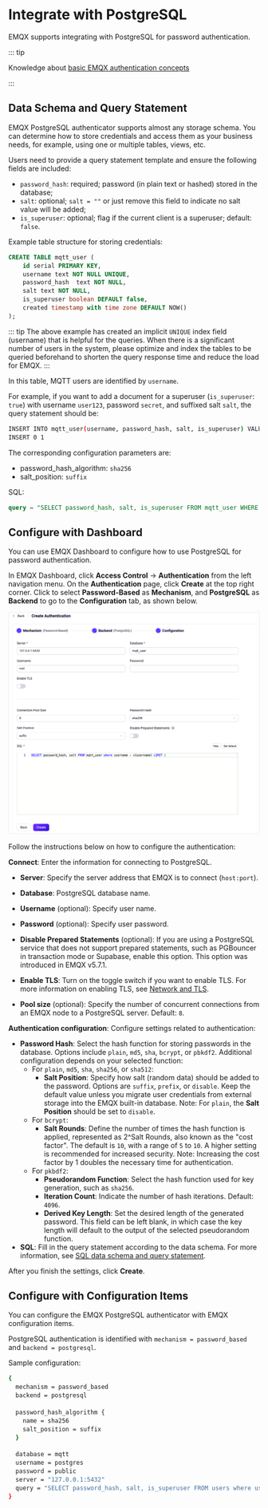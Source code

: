 # Integrate with PostgreSQL

EMQX supports integrating with PostgreSQL for password authentication. 

::: tip

Knowledge about [basic EMQX authentication concepts](../authn/authn.md)

:::

## Data Schema and Query Statement

EMQX PostgreSQL authenticator supports almost any storage schema. You can determine how to store credentials and access them as your business needs, for example, using one or multiple tables, views, etc.

Users need to provide a query statement template and ensure the following fields are included:

- `password_hash`: required; password (in plain text or hashed) stored in the database; 
- `salt`: optional; `salt = ""` or just remove this field to indicate no salt value will be added; 
- `is_superuser`: optional; flag if the current client is a superuser; default: `false`.

Example table structure for storing credentials:

```sql
CREATE TABLE mqtt_user (
    id serial PRIMARY KEY,
    username text NOT NULL UNIQUE,
    password_hash  text NOT NULL,
    salt text NOT NULL,
    is_superuser boolean DEFAULT false,
    created timestamp with time zone DEFAULT NOW()
);
```

::: tip
The above example has created an implicit `UNIQUE` index field (username) that is helpful for the queries.
When there is a significant number of users in the system, please optimize and index the tables to be queried beforehand to shorten the query response time and reduce the load for EMQX.
:::

In this table, MQTT users are identified by `username`.

For example, if you want to add a document for a superuser (`is_superuser`: `true`) with username `user123`, password `secret`, and suffixed salt `salt`, the query statement should be:

```bash
INSERT INTO mqtt_user(username, password_hash, salt, is_superuser) VALUES ('user123', 'bede90386d450cea8b77b822f8887065e4e5abf132c2f9dccfcc7fbd4cba5e35', 'salt', true);
INSERT 0 1
```

The corresponding configuration parameters are:

- password_hash_algorithm: `sha256`
- salt_position: `suffix`

SQL: 

```sql
query = "SELECT password_hash, salt, is_superuser FROM mqtt_user WHERE username = ${username} LIMIT 1"
```

## Configure with Dashboard

You can use EMQX Dashboard to configure how to use PostgreSQL for password authentication. 

In EMQX Dashboard, click **Access Control** -> **Authentication** from the left navigation menu. On the **Authentication** page, click **Create** at the top right corner. Click to select **Password-Based** as **Mechanism**, and **PostgreSQL** as **Backend** to go to the **Configuration** tab, as shown below. 

<img src="./assets/authn-postgresql.png" alt="Authentication with postgresql" style="zoom:67%;" />

Follow the instructions below on how to configure the authentication:

**Connect**: Enter the information for connecting to PostgreSQL.

- **Server**: Specify the server address that EMQX is to connect (`host:port`).
- **Database**: PostgreSQL database name.
- **Username** (optional): Specify user name. 
- **Password** (optional): Specify user password. 
- **Disable Prepared Statements** (optional): If you are using a PostgreSQL service that does not support prepared statements, such as PGBouncer in transaction mode or Supabase, enable this option. This option was introduced in EMQX v5.7.1.
- **Enable TLS**: Turn on the toggle switch if you want to enable TLS. For more information on enabling TLS, see [Network and TLS](../../network/overview.md).

- **Pool size** (optional): Specify the number of concurrent connections from an EMQX node to a PostgreSQL server. Default: `8`. 

**Authentication configuration**: Configure settings related to authentication:

- **Password Hash**: Select the hash function for storing passwords in the database. Options include `plain`, `md5`, `sha`, `bcrypt`, or `pbkdf2`. Additional configuration depends on your selected function:
  - For `plain`, `md5`, `sha`, `sha256`, or `sha512`:
    - **Salt Position**: Specify how salt (random data) should be added to the password. Options are `suffix`, `prefix`, or `disable`. Keep the default value unless you migrate user credentials from external storage into the EMQX built-in database. Note: For `plain`, the **Salt Position** should be set to `disable`.
  - For `bcrypt`:
    - **Salt Rounds**: Define the number of times the hash function is applied, represented as 2^Salt Rounds, also known as the "cost factor". The default is `10`, with a range of `5` to `10`. A higher setting is recommended for increased security. Note: Increasing the cost factor by 1 doubles the necessary time for authentication.
  - For `pkbdf2`:
    - **Pseudorandom Function**: Select the hash function used for key generation, such as `sha256`.
    - **Iteration Count**: Indicate the number of hash iterations. Default:  `4096`.
    - **Derived Key Length**: Set the desired length of the generated password. This field can be left blank, in which case the key length will default to the output of the selected pseudorandom function.
- **SQL**: Fill in the query statement according to the data schema. For more information, see [SQL data schema and query statement](#sql-table-structure-and-query-statement). 

After you finish the settings, click **Create**.

## Configure with Configuration Items

You can configure the EMQX PostgreSQL authenticator with EMQX configuration items. <!--For detailed operation steps, see [authn-postgresql:authentication](../../configuration/configuration-manual.html#authn-postgresql:authentication). -->

PostgreSQL authentication is identified with `mechanism = password_based` and `backend = postgresql`.

Sample configuration:

```bash
{
  mechanism = password_based
  backend = postgresql

  password_hash_algorithm {
    name = sha256
    salt_position = suffix
  }

  database = mqtt
  username = postgres
  password = public
  server = "127.0.0.1:5432"
  query = "SELECT password_hash, salt, is_superuser FROM users where username = ${username} LIMIT 1"
}
```
